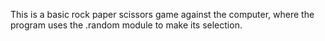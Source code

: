 This is a basic rock paper scissors game against the computer, where the program uses the .random module to make its selection.
